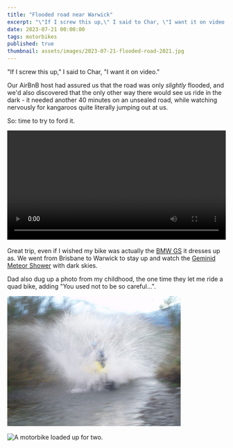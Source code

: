 ```yaml
---
title: "Flooded road near Warwick"
excerpt: "\"If I screw this up,\" I said to Char, \"I want it on video.\""
date: 2023-07-21 00:00:00
tags: motorbikes
published: true
thumbnail: assets/images/2023-07-21-flooded-road-2021.jpg
---
```


"If I screw this up," I said to Char, "I want it on video."

Our AirBnB host had assured us that the road was only *slightly* flooded, and we'd also discovered that the only other way there would see us ride in the dark - it needed another 40 minutes on an unsealed road, while watching nervously for kangaroos quite literally jumping out at us.

So: time to try to ford it.

<video src="https://lord.geek.nz/f/fording.mp4" style="max-height: 100vh; max-width: 100%; width: 100%;" controls="true"></video>

Great trip, even if I wished my bike was actually the [BMW GS](https://en.wikipedia.org/wiki/BMW_GS) it dresses up as. We went from Brisbane to Warwick to stay up and watch the [Geminid Meteor Shower](https://astroblogger.blogspot.com/2021/12/geminid-meteor-shower-13-15-december.html) with dark skies.

Dad also dug up a photo from my childhood, the one time they let me ride a quad bike, adding "You used not to be so careful...".

![A child on a quad bike, utterly sending it into a body of water, creating a huge splash.](/assets/images/2023-07-21-quad-bike-splash.jpg)

![A motorbike loaded up for two.](/assets/images/2023-07-21-XR-for-two-2021.jpg)
